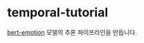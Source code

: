 # temporal-tutorial

[bert-emotion](https://huggingface.co/boltuix/bert-emotion) 모델의 추론 파이프라인을 만듭니다.
